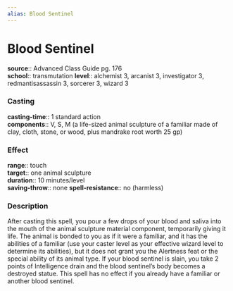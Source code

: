 ```yaml
---
alias: Blood Sentinel
---
```


# Blood Sentinel 

**source**:: Advanced Class Guide pg. 176  
**school**:: transmutation
**level**:: alchemist 3, arcanist 3, investigator 3, redmantisassassin 3, sorcerer 3, wizard 3

### Casting 

**casting-time**:: 1 standard action  
**components**:: V, S, M (a life-sized animal sculpture of a familiar made of clay, cloth, stone, or wood, plus mandrake root worth 25 gp)

### Effect 

**range**:: touch  
**target**:: one animal sculpture  
**duration**:: 10 minutes/level  
**saving-throw**:: none
**spell-resistance**:: no (harmless)

### Description 

After casting this spell, you pour a few drops of your blood and saliva into the mouth of the animal sculpture material component, temporarily giving it life. The animal is bonded to you as if it were a familiar, and it has the abilities of a familiar (use your caster level as your effective wizard level to determine its abilities), but it does not grant you the Alertness feat or the special ability of its animal type. If your blood sentinel is slain, you take 2 points of Intelligence drain and the blood sentinel’s body becomes a destroyed statue. This spell has no effect if you already have a familiar or another blood sentinel.
